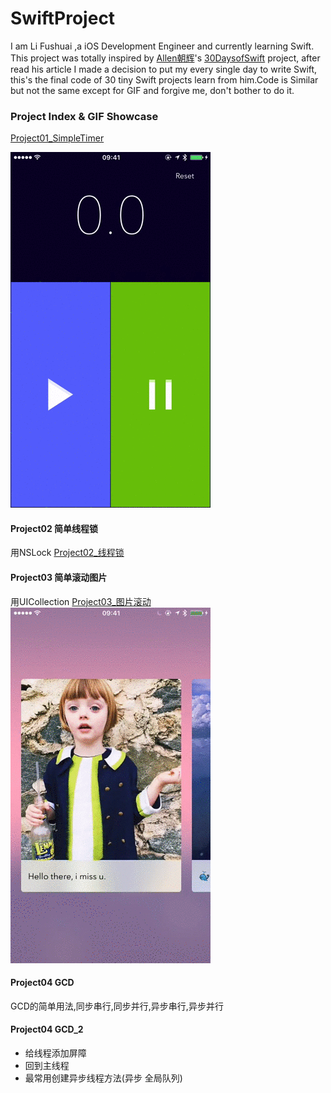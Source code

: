 ﻿# SwiftProject
I am Li Fushuai ,a iOS Development Engineer and currently learning Swift.
This project was totally inspired by [Allen朝辉](http://www.jianshu.com/p/52032bc4cbe4)'s [30DaysofSwift](https://github.com/allenwong/30DaysofSwift) project, after read his article I made a decision to put my every single day to write Swift, this's the final code of 30 tiny Swift projects learn from him.Code is Similar but not the same except for GIF and forgive me, don't bother to do it.

### Project Index & GIF Showcase
[Project01_SimpleTimer](https://github.com/lfsluoye/SwiftProject/tree/master/Project01_SimpleTimer)

![Simple Stop Watch.gif](https://github.com/lfsluoye/SwiftProject/blob/master/Project01_SimpleTimer/Simple_Stop_Watch.gif)

#### Project02 简单线程锁
用NSLock
[Project02_线程锁](https://github.com/lfsluoye/SwiftProject/tree/master/Project02_Lock)

#### Project03 简单滚动图片
用UICollection
[Project03_图片滚动](https://github.com/lfsluoye/SwiftProject/tree/master/Project03_Carousel)
![Carousel.gif](https://github.com/lfsluoye/SwiftProject/blob/master/Project03_Carousel/Carousel.gif)

#### Project04 GCD
GCD的简单用法,同步串行,同步并行,异步串行,异步并行

#### Project04 GCD_2
-  给线程添加屏障
-  回到主线程
-  最常用创建异步线程方法(异步 全局队列)



